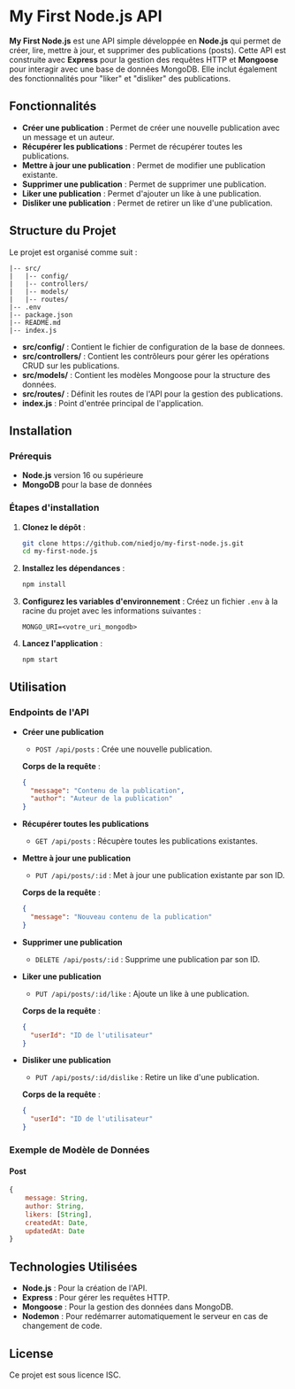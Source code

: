 # My First Node.js API

**My First Node.js** est une API simple développée en **Node.js** qui permet de créer, lire, mettre à jour, et supprimer des publications (posts). Cette API est construite avec **Express** pour la gestion des requêtes HTTP et **Mongoose** pour interagir avec une base de données MongoDB. Elle inclut également des fonctionnalités pour "liker" et "disliker" des publications.

## Fonctionnalités

- **Créer une publication** : Permet de créer une nouvelle publication avec un message et un auteur.
- **Récupérer les publications** : Permet de récupérer toutes les publications.
- **Mettre à jour une publication** : Permet de modifier une publication existante.
- **Supprimer une publication** : Permet de supprimer une publication.
- **Liker une publication** : Permet d'ajouter un like à une publication.
- **Disliker une publication** : Permet de retirer un like d'une publication.

## Structure du Projet

Le projet est organisé comme suit :

```
|-- src/
|   |-- config/
|   |-- controllers/
|   |-- models/
|   |-- routes/
|-- .env
|-- package.json
|-- README.md
|-- index.js
```

- **src/config/** : Contient le fichier de configuration de la base de donnees.
- **src/controllers/** : Contient les contrôleurs pour gérer les opérations CRUD sur les publications.
- **src/models/** : Contient les modèles Mongoose pour la structure des données.
- **src/routes/** : Définit les routes de l'API pour la gestion des publications.
- **index.js** : Point d'entrée principal de l'application.

## Installation

### Prérequis

- **Node.js** version 16 ou supérieure
- **MongoDB** pour la base de données

### Étapes d'installation

1. **Clonez le dépôt** :
   ```bash
   git clone https://github.com/niedjo/my-first-node.js.git
   cd my-first-node.js
   ```

2. **Installez les dépendances** :
   ```bash
   npm install
   ```

3. **Configurez les variables d'environnement** :
   Créez un fichier `.env` à la racine du projet avec les informations suivantes :
   ```
   MONGO_URI=<votre_uri_mongodb>
   ```

4. **Lancez l'application** :
   ```bash
   npm start
   ```

## Utilisation

### Endpoints de l'API

- **Créer une publication**
  - `POST /api/posts` : Crée une nouvelle publication.

  **Corps de la requête** :
  ```json
  {
    "message": "Contenu de la publication",
    "author": "Auteur de la publication"
  }
  ```

- **Récupérer toutes les publications**
  - `GET /api/posts` : Récupère toutes les publications existantes.

- **Mettre à jour une publication**
  - `PUT /api/posts/:id` : Met à jour une publication existante par son ID.

  **Corps de la requête** :
  ```json
  {
    "message": "Nouveau contenu de la publication"
  }
  ```

- **Supprimer une publication**
  - `DELETE /api/posts/:id` : Supprime une publication par son ID.

- **Liker une publication**
  - `PUT /api/posts/:id/like` : Ajoute un like à une publication.

  **Corps de la requête** :
  ```json
  {
    "userId": "ID de l'utilisateur"
  }
  ```

- **Disliker une publication**
  - `PUT /api/posts/:id/dislike` : Retire un like d'une publication.

  **Corps de la requête** :
  ```json
  {
    "userId": "ID de l'utilisateur"
  }
  ```

### Exemple de Modèle de Données

#### Post

```javascript
{
    message: String,
    author: String,
    likers: [String],
    createdAt: Date,
    updatedAt: Date
}
```

## Technologies Utilisées

- **Node.js** : Pour la création de l'API.
- **Express** : Pour gérer les requêtes HTTP.
- **Mongoose** : Pour la gestion des données dans MongoDB.
- **Nodemon** : Pour redémarrer automatiquement le serveur en cas de changement de code.

## License

Ce projet est sous licence ISC.
